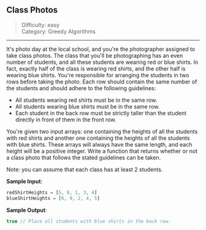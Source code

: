 ## Class Photos

> Difficulty: easy  
> Category: Greedy Algorithms

---

It's photo day at the local school, and you're the photographer assigned to
take class photos. The class that you'll be photographing has an even number
of students, and all these students are wearing red or blue shirts. In fact,
exactly half of the class is wearing red shirts, and the other half is wearing
blue shirts. You're responsible for arranging the students in two rows before
taking the photo. Each row should contain the same number of the students and
should adhere to the following guidelines:
- All students wearing red shirts must be in the same row.
- All students wearing blue shirts must be in the same row.
- Each student in the back row must be strictly taller than the student
  directly in front of them in the front row.

You're given two input arrays: one containing the heights of all the students
with red shirts and another one containing the heights of all the students
with blue shirts. These arrays will always have the same length, and each
height will be a positive integer. Write a function that returns whether or
not a class photo that follows the stated guidelines can be taken.

Note: you can assume that each class has at least 2 students.

**Sample Input**:
```javascript
redShirtHeights = [5, 8, 1, 3, 4]
blueShirtHeights = [6, 9, 2, 4, 5]
```

**Sample Output**:
```javascript
true // Place all students with blue shirts in the back row.
```
